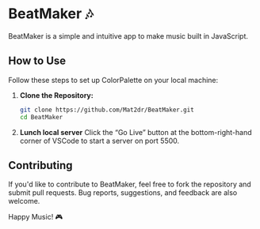 # BeatMaker 🎶

BeatMaker is a simple and intuitive app to make music built in JavaScript.

## How to Use

Follow these steps to set up ColorPalette on your local machine:
1. **Clone the Repository:**
   ```bash
   git clone https://github.com/Mat2dr/BeatMaker.git
   cd BeatMaker

2. **Lunch local server**
   Click the “Go Live” button at the bottom-right-hand corner of VSCode to start a server on port 5500.

## Contributing

If you'd like to contribute to BeatMaker, feel free to fork the repository and submit pull requests. Bug reports, suggestions, and feedback are also welcome.

Happy Music! :video_game:

